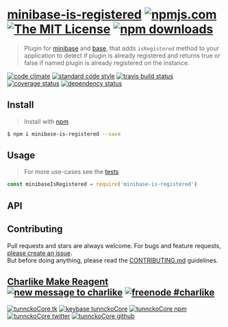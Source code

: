 # [minibase-is-registered][author-www-url] [![npmjs.com][npmjs-img]][npmjs-url] [![The MIT License][license-img]][license-url] [![npm downloads][downloads-img]][downloads-url] 

> Plugin for [minibase][] and [base][], that adds `isRegistered` method to your application to detect if plugin is already registered and returns true or false if named plugin is already registered on the instance.

[![code climate][codeclimate-img]][codeclimate-url] [![standard code style][standard-img]][standard-url] [![travis build status][travis-img]][travis-url] [![coverage status][coveralls-img]][coveralls-url] [![dependency status][david-img]][david-url]

## Install
> Install with [npm](https://www.npmjs.com/)

```sh
$ npm i minibase-is-registered --save
```

## Usage
> For more use-cases see the [tests](./test.js)

```js
const minibaseIsRegistered = require('minibase-is-registered')
```

## API

## Contributing
Pull requests and stars are always welcome. For bugs and feature requests, [please create an issue](https://github.com/node-minibase/minibase-is-registered/issues/new).  
But before doing anything, please read the [CONTRIBUTING.md](./CONTRIBUTING.md) guidelines.

## [Charlike Make Reagent](http://j.mp/1stW47C) [![new message to charlike][new-message-img]][new-message-url] [![freenode #charlike][freenode-img]][freenode-url]

[![tunnckoCore.tk][author-www-img]][author-www-url] [![keybase tunnckoCore][keybase-img]][keybase-url] [![tunnckoCore npm][author-npm-img]][author-npm-url] [![tunnckoCore twitter][author-twitter-img]][author-twitter-url] [![tunnckoCore github][author-github-img]][author-github-url]

[npmjs-url]: https://www.npmjs.com/package/minibase-is-registered
[npmjs-img]: https://img.shields.io/npm/v/minibase-is-registered.svg?label=minibase-is-registered

[license-url]: https://github.com/node-minibase/minibase-is-registered/blob/master/LICENSE
[license-img]: https://img.shields.io/npm/l/minibase-is-registered.svg

[downloads-url]: https://www.npmjs.com/package/minibase-is-registered
[downloads-img]: https://img.shields.io/npm/dm/minibase-is-registered.svg

[codeclimate-url]: https://codeclimate.com/github/node-minibase/minibase-is-registered
[codeclimate-img]: https://img.shields.io/codeclimate/github/node-minibase/minibase-is-registered.svg

[travis-url]: https://travis-ci.org/node-minibase/minibase-is-registered
[travis-img]: https://img.shields.io/travis/node-minibase/minibase-is-registered/master.svg

[coveralls-url]: https://coveralls.io/r/node-minibase/minibase-is-registered
[coveralls-img]: https://img.shields.io/coveralls/node-minibase/minibase-is-registered.svg

[david-url]: https://david-dm.org/node-minibase/minibase-is-registered
[david-img]: https://img.shields.io/david/node-minibase/minibase-is-registered.svg

[standard-url]: https://github.com/feross/standard
[standard-img]: https://img.shields.io/badge/code%20style-standard-brightgreen.svg

[author-www-url]: http://www.tunnckocore.tk
[author-www-img]: https://img.shields.io/badge/www-tunnckocore.tk-fe7d37.svg

[keybase-url]: https://keybase.io/tunnckocore
[keybase-img]: https://img.shields.io/badge/keybase-tunnckocore-8a7967.svg

[author-npm-url]: https://www.npmjs.com/~tunnckocore
[author-npm-img]: https://img.shields.io/badge/npm-~tunnckocore-cb3837.svg

[author-twitter-url]: https://twitter.com/tunnckoCore
[author-twitter-img]: https://img.shields.io/badge/twitter-@tunnckoCore-55acee.svg

[author-github-url]: https://github.com/tunnckoCore
[author-github-img]: https://img.shields.io/badge/github-@tunnckoCore-4183c4.svg

[freenode-url]: http://webchat.freenode.net/?channels=charlike
[freenode-img]: https://img.shields.io/badge/freenode-%23charlike-5654a4.svg

[new-message-url]: https://github.com/tunnckoCore/ama
[new-message-img]: https://img.shields.io/badge/ask%20me-anything-green.svg

[base]: https://github.com/node-base/base
[minibase]: https://github.com/node-minibase/minibase
